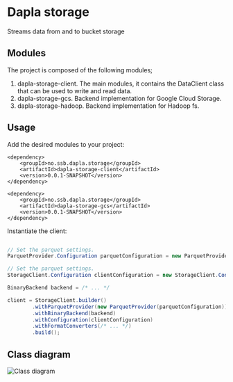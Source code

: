 # Dapla storage

Streams data from and to bucket storage

## Modules

The project is composed of the following modules; 

1. dapla-storage-client. The main modules, it contains the DataClient class that can be used to write and read data.
2. dapla-storage-gcs. Backend implementation for Google Cloud Storage. 
3. dapla-storage-hadoop. Backend implementation for Hadoop fs.

## Usage

Add the desired modules to your project:  

```
<dependency>
    <groupId>no.ssb.dapla.storage</groupId>
    <artifactId>dapla-storage-client</artifactId>
    <version>0.0.1-SNAPSHOT</version>
</dependency>

<dependency>
    <groupId>no.ssb.dapla.storage</groupId>
    <artifactId>dapla-storage-gcs</artifactId>
    <version>0.0.1-SNAPSHOT</version>
</dependency>
```

Instantiate the client: 

```java

// Set the parquet settings.
ParquetProvider.Configuration parquetConfiguration = new ParquetProvider.Configuration();

// Set the parquet settings.
StorageClient.Configuration clientConfiguration = new StorageClient.Configuration();

BinaryBackend backend = /* ... */

client = StorageClient.builder()
        .withParquetProvider(new ParquetProvider(parquetConfiguration))
        .withBinaryBackend(backend)
        .withConfiguration(clientConfiguration)
        .withFormatConverters(/* ... */)
        .build();

```

## Class diagram

![Class diagram](http://www.plantuml.com/plantuml/proxy?src=https://raw.githubusercontent.com/statisticsnorway/dapla-storage/master/dapla-storage/src/main/resources/class-diagram.puml)